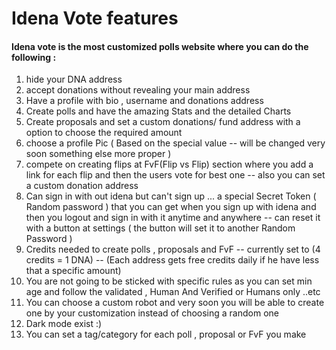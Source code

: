 # Idena Vote features #
#### Idena vote is the  most customized polls website where you can do the following :
1. hide your DNA address
2. accept donations without revealing your main address
3. Have a profile with bio , username and donations address
4. Create polls and have the amazing Stats and the detailed Charts
5. Create proposals and set a custom donations/ fund address with a option to  choose the required amount
6. choose a profile Pic ( Based on the special value -- will be changed very soon something else more proper )
7. compete on creating flips at FvF(Flip vs Flip) section where you add a link for each flip and then the users vote for  best one -- also you can set a  custom donation address
8. Can sign in with out idena but can't sign up  ... a special Secret Token ( Random password ) that you can get when you sign up with idena and then you logout and sign in with it anytime and anywhere -- can  reset it with a button at settings ( the button will set it to another Random Password )
9. Credits needed to create polls , proposals and FvF -- currently set to (4 credits = 1 DNA) -- (Each address gets free credits daily if he have less that a specific amount)
10. You are not going to be sticked with specific rules as you can set min age and follow the validated , Human And Verified or Humans only ..etc
11. You can choose a custom robot and very soon you will be able to create one by your customization instead of choosing a random one
12. Dark mode exist :)
13. You can set a tag/category for each poll , proposal or FvF you make 
